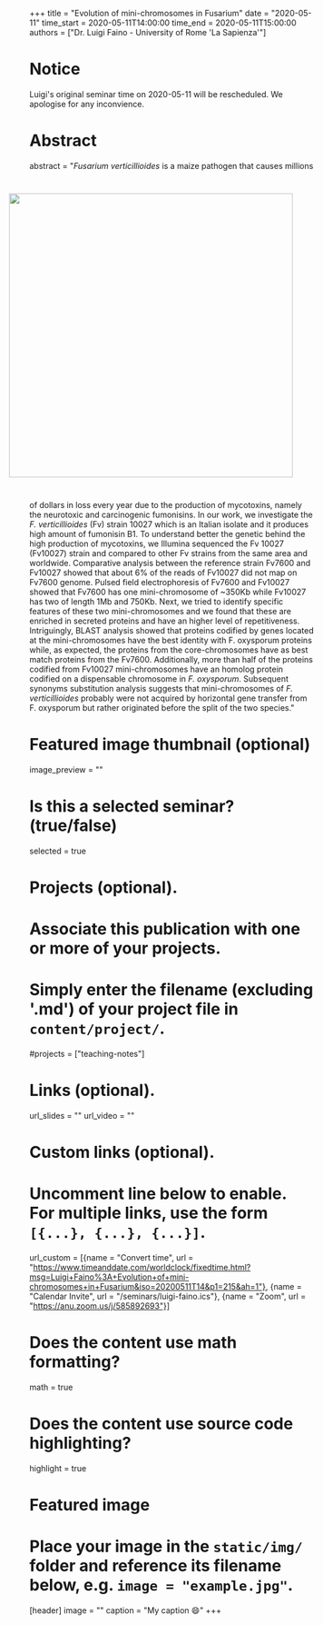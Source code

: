 +++
title = "Evolution of mini-chromosomes in Fusarium"
date = "2020-05-11"
time_start = 2020-05-11T14:00:00
time_end = 2020-05-11T15:00:00
authors = ["Dr. Luigi Faino - University of Rome 'La Sapienza'"]

# Notice

Luigi's original seminar time on 2020-05-11 will be rescheduled. We apologise for any inconvience.

# Abstract
abstract = "<img src = '/img/seminars/luigi-faino.png' width = 500 align = right style = 'padding:40px'><i>Fusarium verticillioides</i> is a maize pathogen that causes millions of dollars in loss every year due to the production of mycotoxins, namely the neurotoxic and carcinogenic fumonisins. In our work, we investigate the <i>F. verticillioides</i> (Fv) strain 10027 which is an Italian isolate and it produces high amount of fumonisin B1. To understand better the genetic behind the high production of mycotoxins, we Illumina sequenced the Fv 10027 (Fv10027) strain and compared to other Fv strains from the same area and worldwide. Comparative analysis between the reference strain Fv7600 and Fv10027 showed that about 6% of the reads of Fv10027 did not map on Fv7600 genome. Pulsed field electrophoresis of Fv7600 and Fv10027 showed that Fv7600 has one mini-chromosome of ~350Kb while Fv10027 has two of length 1Mb and 750Kb. Next, we tried to identify specific features of these two mini-chromosomes and we found that these are enriched in secreted proteins and have an higher level of repetitiveness. Intriguingly, BLAST analysis showed that proteins codified by genes located at the mini-chromosomes have the best identity with F. oxysporum proteins while, as expected, the proteins from the core-chromosomes have as best match proteins from the Fv7600. Additionally, more than half of the proteins codified from Fv10027 mini-chromosomes have an homolog protein codified on a dispensable chromosome in <i>F. oxysporum</i>. Subsequent synonyms substitution analysis suggests that mini-chromosomes of <i>F. verticillioides</i> probably were not acquired by horizontal gene transfer from F. oxysporum but rather originated before the split of the two species."

# Featured image thumbnail (optional)
image_preview = ""

# Is this a selected seminar? (true/false)
selected = true

# Projects (optional).
#   Associate this publication with one or more of your projects.
#   Simply enter the filename (excluding '.md') of your project file in `content/project/`.
#projects = ["teaching-notes"]

# Links (optional).
url_slides = ""
url_video = ""

# Custom links (optional).
#   Uncomment line below to enable. For multiple links, use the form `[{...}, {...}, {...}]`.
url_custom = [{name = "Convert time", url = "https://www.timeanddate.com/worldclock/fixedtime.html?msg=Luigi+Faino%3A+Evolution+of+mini-chromosomes+in+Fusarium&iso=20200511T14&p1=215&ah=1"}, {name = "Calendar Invite", url = "/seminars/luigi-faino.ics"}, {name = "Zoom", url = "https://anu.zoom.us/j/585892693"}]


# Does the content use math formatting?
math = true

# Does the content use source code highlighting?
highlight = true

# Featured image
# Place your image in the `static/img/` folder and reference its filename below, e.g. `image = "example.jpg"`.
[header]
image = ""
caption = "My caption :smile:"
+++
